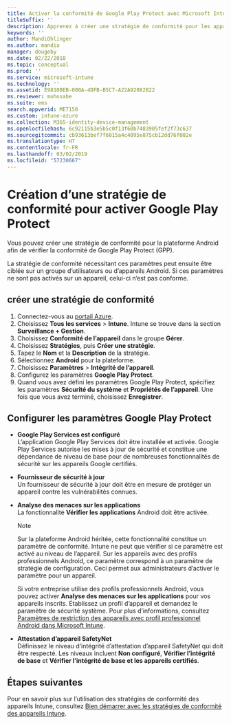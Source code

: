```yaml
---
title: Activer la conformité de Google Play Protect avec Microsoft Intune
titleSuffix: ''
description: Apprenez à créer une stratégie de conformité pour les appareils Android afin d’activer Google Play Protect.
keywords: ''
author: MandiOhlinger
ms.author: mandia
manager: dougeby
ms.date: 02/22/2018
ms.topic: conceptual
ms.prod: ''
ms.service: microsoft-intune
ms.technology: ''
ms.assetid: E9810BEB-000A-4DFB-B5C7-A22A92082B22
ms.reviewer: muhosabe
ms.suite: ems
search.appverid: MET150
ms.custom: intune-azure
ms.collection: M365-identity-device-management
ms.openlocfilehash: 6c92115b3e5b5c0f13f60b7483905fef2f73c637
ms.sourcegitcommit: cb93613bef7f6015a4c4095e875cb12dd76f002e
ms.translationtype: HT
ms.contentlocale: fr-FR
ms.lasthandoff: 03/02/2019
ms.locfileid: "57230667"
---
```

# <a name="how-to-create-a-device-compliance-policy-to-enable-google-play-protect"></a>Création d’une stratégie de conformité pour activer Google Play Protect

Vous pouvez créer une stratégie de conformité pour la plateforme Android afin de vérifier la conformité de Google Play Protect (GPP).

La stratégie de conformité nécessitant ces paramètres peut ensuite être ciblée sur un groupe d’utilisateurs ou d’appareils Android. Si ces paramètres ne sont pas activés sur un appareil, celui-ci n’est pas conforme.

## <a name="create-a-compliance-policy"></a>créer une stratégie de conformité

1. Connectez-vous au [portail Azure](https://portal.azure.com).
2. Choisissez **Tous les services** > **Intune**. Intune se trouve dans la section **Surveillance + Gestion**.
2. Choisissez **Conformité de l’appareil** dans le groupe **Gérer**. 
3. Choisissez **Stratégies**, puis **Créer une stratégie**.
4. Tapez le **Nom** et la **Description** de la stratégie.
5. Sélectionnez **Android** pour la plateforme.
6. Choisissez **Paramètres** > **Intégrité de l’appareil**.
7. Configurez les paramètres **Google Play Protect**.
8. Quand vous avez défini les paramètres Google Play Protect, spécifiez les paramètres **Sécurité du système** et **Propriétés de l’appareil**. Une fois que vous avez terminé, choisissez **Enregistrer**.

## <a name="configure-the-google-play-protect-settings"></a>Configurer les paramètres Google Play Protect

 - **Google Play Services est configuré**  
   L’application Google Play Services doit être installée et activée. Google Play Services autorise les mises à jour de sécurité et constitue une dépendance de niveau de base pour de nombreuses fonctionnalités de sécurité sur les appareils Google certifiés.
 - **Fournisseur de sécurité à jour**  
   Un fournisseur de sécurité à jour doit être en mesure de protéger un appareil contre les vulnérabilités connues.
 - **Analyse des menaces sur les applications**  
   La fonctionnalité **Vérifier les applications** Android doit être activée.
    > [!Note]  
    > Sur la plateforme Android héritée, cette fonctionnalité constitue un paramètre de conformité. Intune ne peut que vérifier si ce paramètre est activé au niveau de l’appareil. Sur les appareils avec des profils professionnels Android, ce paramètre correspond à un paramètre de stratégie de configuration. Ceci permet aux administrateurs d’activer le paramètre pour un appareil.

    Si votre entreprise utilise des profils professionnels Android, vous pouvez activer **Analyse des menaces sur les applications** pour vos appareils inscrits. Établissez un profil d’appareil et demandez le paramètre de sécurité système. Pour plus d’informations, consultez [Paramètres de restriction des appareils avec profil professionnel Android dans Microsoft Intune](device-restrictions-android-for-work.md).

 - **Attestation d’appareil SafetyNet**  
   Définissez le niveau d’intégrité d’attestation d’appareil SafetyNet qui doit être respecté. Les niveaux incluent **Non configuré**, **Vérifier l’intégrité de base** et **Vérifier l’intégrité de base et les appareils certifiés**.




## <a name="next-steps"></a>Étapes suivantes

Pour en savoir plus sur l’utilisation des stratégies de conformité des appareils Intune, consultez [Bien démarrer avec les stratégies de conformité des appareils Intune](device-compliance-get-started.md).
